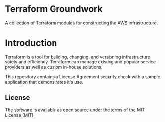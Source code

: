 # Terraform Groundwork
A collection of Terraform modules for constructing the AWS infrastructure.

# Introduction

Terraform is a tool for building, changing, and versioning infrastructure safely and efficiently. Terraform can manage existing and popular service providers as well as custom in-house solutions.

This repository contains a License Agreement security check with a sample application that demonstrates it's use.


## License

The software is available as open source under the terms of the MIT License (MIT)

